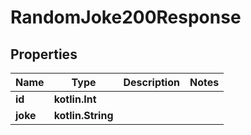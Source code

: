 
# RandomJoke200Response

## Properties
Name | Type | Description | Notes
------------ | ------------- | ------------- | -------------
**id** | **kotlin.Int** |  | 
**joke** | **kotlin.String** |  | 



